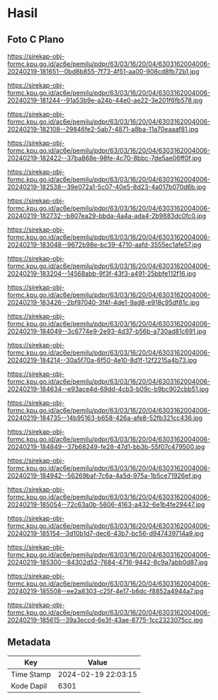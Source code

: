 # Hasil

## Foto C Plano

https://sirekap-obj-formc.kpu.go.id/ac6e/pemilu/pdpr/63/03/16/20/04/6303162004006-20240219-181651--0bd8b855-7f73-4f51-aa00-908cd8fb72b1.jpg

https://sirekap-obj-formc.kpu.go.id/ac6e/pemilu/pdpr/63/03/16/20/04/6303162004006-20240219-181244--91a53b9e-a24b-44e0-ae22-3e201f6fb578.jpg

https://sirekap-obj-formc.kpu.go.id/ac6e/pemilu/pdpr/63/03/16/20/04/6303162004006-20240219-182108--29846fe2-5ab7-4871-a8ba-11a70eaaaf81.jpg

https://sirekap-obj-formc.kpu.go.id/ac6e/pemilu/pdpr/63/03/16/20/04/6303162004006-20240219-182422--37ba868e-98fe-4c70-8bbc-7de5ae06ff0f.jpg

https://sirekap-obj-formc.kpu.go.id/ac6e/pemilu/pdpr/63/03/16/20/04/6303162004006-20240219-182538--39e072a1-5c07-40e5-8d23-4a017b070d6b.jpg

https://sirekap-obj-formc.kpu.go.id/ac6e/pemilu/pdpr/63/03/16/20/04/6303162004006-20240219-182732--b807ea29-bbda-4a4a-ada4-2b9883dc0fc0.jpg

https://sirekap-obj-formc.kpu.go.id/ac6e/pemilu/pdpr/63/03/16/20/04/6303162004006-20240219-183048--9672b98e-bc39-4710-aafd-3555ec1afe57.jpg

https://sirekap-obj-formc.kpu.go.id/ac6e/pemilu/pdpr/63/03/16/20/04/6303162004006-20240219-183204--14568abb-9f3f-43f3-a491-25bbfe112f16.jpg

https://sirekap-obj-formc.kpu.go.id/ac6e/pemilu/pdpr/63/03/16/20/04/6303162004006-20240219-183426--2bf97040-3f4f-4de1-9ad8-e918c95df81c.jpg

https://sirekap-obj-formc.kpu.go.id/ac6e/pemilu/pdpr/63/03/16/20/04/6303162004006-20240219-184049--3c6774e9-2e93-4d37-b56b-a730ad81c691.jpg

https://sirekap-obj-formc.kpu.go.id/ac6e/pemilu/pdpr/63/03/16/20/04/6303162004006-20240219-184214--30a5f70a-6f50-4e10-8d1f-12f2215a4b73.jpg

https://sirekap-obj-formc.kpu.go.id/ac6e/pemilu/pdpr/63/03/16/20/04/6303162004006-20240219-184634--e93ace4d-69dd-4cb3-b09c-b9bc902cbb51.jpg

https://sirekap-obj-formc.kpu.go.id/ac6e/pemilu/pdpr/63/03/16/20/04/6303162004006-20240219-184735--14b95163-b658-426a-afe8-52fb321cc436.jpg

https://sirekap-obj-formc.kpu.go.id/ac6e/pemilu/pdpr/63/03/16/20/04/6303162004006-20240219-184849--37b68249-fe28-47d1-bb3b-55f07c479500.jpg

https://sirekap-obj-formc.kpu.go.id/ac6e/pemilu/pdpr/63/03/16/20/04/6303162004006-20240219-184942--56269baf-7c6a-4a5d-975a-1b5ce71926ef.jpg

https://sirekap-obj-formc.kpu.go.id/ac6e/pemilu/pdpr/63/03/16/20/04/6303162004006-20240219-185054--72c63a0b-5606-4163-a432-6e1b4fe29447.jpg

https://sirekap-obj-formc.kpu.go.id/ac6e/pemilu/pdpr/63/03/16/20/04/6303162004006-20240219-185154--3d10b1d7-dec6-43b7-bc56-d947439714a9.jpg

https://sirekap-obj-formc.kpu.go.id/ac6e/pemilu/pdpr/63/03/16/20/04/6303162004006-20240219-185300--84302d52-7684-4716-9442-8c9a7abb0d87.jpg

https://sirekap-obj-formc.kpu.go.id/ac6e/pemilu/pdpr/63/03/16/20/04/6303162004006-20240219-185508--ee2a8303-c25f-4e17-b6dc-f8852a4944a7.jpg

https://sirekap-obj-formc.kpu.go.id/ac6e/pemilu/pdpr/63/03/16/20/04/6303162004006-20240219-185615--39a3eccd-6e3f-43ae-8775-1cc2323075cc.jpg


## Metadata

| Key        | Value               |
| ---------- | ------------------- |
| Time Stamp | 2024-02-19 22:03:15 |
| Kode Dapil | 6301                |



